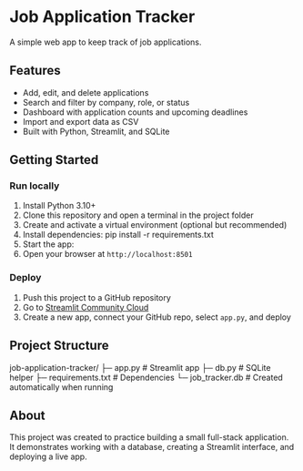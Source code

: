 # Job Application Tracker
A simple web app to keep track of job applications.

## Features
- Add, edit, and delete applications
- Search and filter by company, role, or status
- Dashboard with application counts and upcoming deadlines
- Import and export data as CSV
- Built with Python, Streamlit, and SQLite

## Getting Started
### Run locally
1. Install Python 3.10+
2. Clone this repository and open a terminal in the project folder
3. Create and activate a virtual environment (optional but recommended)
4. Install dependencies:
pip install -r requirements.txt
5. Start the app:
6. Open your browser at `http://localhost:8501`

### Deploy
1. Push this project to a GitHub repository
2. Go to [Streamlit Community Cloud](https://share.streamlit.io)
3. Create a new app, connect your GitHub repo, select `app.py`, and deploy

## Project Structure
job-application-tracker/
├─ app.py # Streamlit app
├─ db.py # SQLite helper
├─ requirements.txt # Dependencies
└─ job_tracker.db # Created automatically when running

## About
This project was created to practice building a small full-stack application.  
It demonstrates working with a database, creating a Streamlit interface, and deploying a live app.
